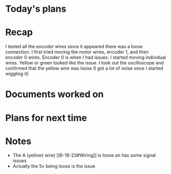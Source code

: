 # Today's plans
# Recap
I tested all the encoder wires since it appeared there was a loose connection. I first tried moving the motor wires, encoder 1, and then encoder 0 wires. Encoder 0 is when I had issues. I started moving individual wires. Yellow or green looked like the issue. I took out the oscilloscope and confirmed that the yellow wire was loose (I got a lot of noise once I started wiggling it)
# Documents worked on
# Plans for next time
# Notes
- The A (yellow) wire) [[6-18-23#Wiring]] is loose an has some signal issues
- Actually the 5v being loose is the issue

